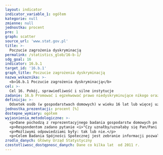 ```yaml
---
layout: indicator
indicator_variable_1: ogółem
kategorie: null
zmienne: null
jednostka: procent
pre: 1
graph: scatter
source_url: 'www.stat.gov.pl'
title: >-
  Poczucie zagrożenia dyskryminacją
permalink: /statistics_glob/16-b-1/
sdg_goal: 16
indicator: 16.b.1
target_id: '16.b.1'
graph_title: Poczucie zagrożenia dyskryminacją
nazwa_wskaznika: >-
  <b>16.b.1 Poczucie zagrożenia dyskryminacją</b>
cel: >-
  Cel 16. Pokój, sprawiedliwość i silne instytucje
zadanie: 16.b Promować i egzekwować prawo niedyskryminujące nikogo oraz polityki na rzecz zrównoważonego rozwoju.
definicja: >-
  Odsetek osób (w gospodarstwach domowych) w wieku 16 lat lub więcej uznających się za osoby należące do grupy społecznej, która z jakiegokolwiek powodu jest gorzej traktowana (dyskryminowana) niż inne grupy w Polsce.
jednostka_prezentacji: procent [%]
dostepne_wymiary: ogółem
wyjasnienia_metodologiczne: >-
  <p>Dane pochodzą z reprezentacyjnego badania gospodarstw domowych pn. <b>Badanie Spójności Społecznej (BSS)</b>. Pierwsza edycja BSS została zrealizowana przez GUS w 2011 r., druga - w 2015 r. W badaniu wzięło udział blisko 14 tys. respondentów w wieku 16 lat i więcej.</p>
  <p>Respondentom zadano pytanie <i>"Czy uznałby/uznałaby się Pan/Pani za osobę należącą do grupy ludzi, która z jakiegokolwiek powodu jest w Polsce gorzej traktowana (dyskryminowana)?"</i>.</p>
  <p>Możliwymi odpowiedziami były: tak lub nie.</p>
  <p>Celem Badania Spójności Społecznej jest zebranie informacji pozwalających na dokonanie wszechstronnych ocen jakości życia (z uwzględnieniem aspektów ekonomicznych i społecznych), ocenianej przez pryzmat zarówno wskaźników obiektywnych, jak i subiektywnych. Dzięki integracji danych indywidualnych możliwe jest m.in. określenie, w jakich grupach społeczeństwa występuje kumulacja korzystnych bądź niekorzystnych aspektów jakości życia, jakie czynniki warunkują te sytuacje, a także jakie relacje zachodzą pomiędzy poszczególnymi wymiarami jakości życia. Szeroki zakres zbieranych informacji pozwala m.in. na kompleksową ocenę zróżnicowania poziomu i stylu życia oraz wielowymiarową analizę ubóstwa, wykluczenia społecznego, kapitału społecznego oraz subiektywnego dobrobytu.</p>
zrodlo_danych: Główny Urząd Statystyczny
czestotliwosc_dostępnosc_danych: Dane co kilka lat  od 2011 r.
---
```

